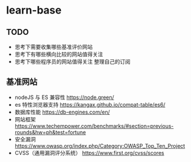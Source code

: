 # learn-base
## TODO
* 思考下需要收集哪些基准评价网站
* 思考下有哪些横向比较的网站值得关注
* 思考下哪些程序员的网站值得关注
整理自己的订阅

## 基准网站
* nodeJS 与 ES 兼容性  https://node.green/
* es 特性浏览器支持 https://kangax.github.io/compat-table/es6/
* 数据库性能 https://db-engines.com/en/
* 网站框架 https://www.techempower.com/benchmarks/#section=previous-rounds&hw=ph&test=fortune
* 安全漏洞 https://www.owasp.org/index.php/Category:OWASP_Top_Ten_Project
* CVSS（通用漏洞评分系统）  https://www.first.org/cvss/scores
